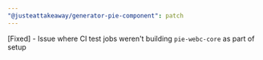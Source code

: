 ```yaml
---
"@justeattakeaway/generator-pie-component": patch
---
```


[Fixed] - Issue where CI test jobs weren't building `pie-webc-core` as part of setup
